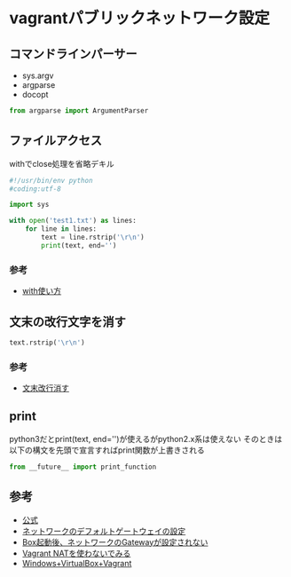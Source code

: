 # vagrantパブリックネットワーク設定

## コマンドラインパーサー
- sys.argv
- argparse
- docopt

```py
from argparse import ArgumentParser
```

## ファイルアクセス

withでclose処理を省略デキル

```py
#!/usr/bin/env python
#coding:utf-8

import sys

with open('test1.txt') as lines:
    for line in lines:
        text = line.rstrip('\r\n')
        print(text, end='')
```

### 参考
- [with使い方](https://www.sejuku.net/blog/24672)


## 文末の改行文字を消す

```py
text.rstrip('\r\n')
```

### 参考
- [文末改行消す](http://ytyaru.hatenablog.com/entry/2017/09/13/000000)


## print
python3だとprint(text, end='')が使えるがpython2.x系は使えない
そのときは以下の構文を先頭で宣言すればprint関数が上書きされる

```py
from __future__ import print_function
```



## 参考
- [公式](https://www.vagrantup.com/docs/networking/public_network.html)
- [ネットワークのデフォルトゲートウェイの設定](https://qiita.com/koara-local/items/d1e2092d5c5fc6d1739f)
- [Box起動後、ネットワークのGatewayが設定されない](https://kurosuke.jp/program/579)
- [Vagrant NATを使わないでみる](https://qiita.com/mogetarou/items/7da1111a0d9147a95b11)
- [Windows+VirtualBox+Vagrant](https://www.serotoninpower.club/archives/188)
